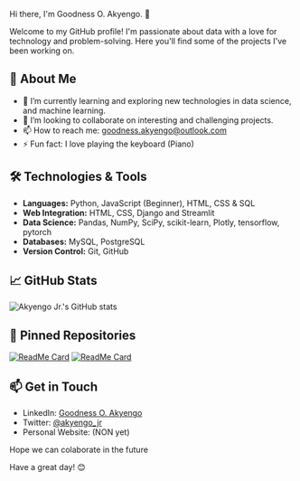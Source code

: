 Hi there, I'm Goodness O. Akyengo. 👋

Welcome to my GitHub profile! I'm passionate about data with a love for technology and problem-solving. Here you'll find some of the projects I've been working on.

## 🚀 About Me

- 🌱 I’m currently learning and exploring new technologies in data science, and machine learning.
- 👯 I’m looking to collaborate on interesting and challenging projects.
- 📫 How to reach me: [goodness.akyengo@outlook.com](mailto:goodness.akyengo1@gmail.com)
- ⚡ Fun fact: I love playing the keyboard (Piano)

## 🛠️ Technologies & Tools

- **Languages:** Python, JavaScript (Beginner), HTML, CSS & SQL
- **Web Integration:** HTML, CSS, Django and Streamlit 
- **Data Science:** Pandas, NumPy, SciPy, scikit-learn, Plotly, tensorflow, pytorch
- **Databases:** MySQL, PostgreSQL
- **Version Control:** Git, GitHub

##  📈 GitHub Stats

![Akyengo Jr.'s GitHub stats](https://github-readme-stats.vercel.app/api?username=akyengo-Jr&show_icons=true&theme=radical)

## 📌 Pinned Repositories

[![ReadMe Card](https://github-readme-stats.vercel.app/api/pin/?username=akyengo-Jr&repo=analysis-dashboard&theme=radical)](https://github.com/akyengo-Jr/analysis-dashboard)
[![ReadMe Card](https://github-readme-stats.vercel.app/api/pin/?username=akyengo-Jr&repo=SQL_learning_projects&theme=radical)](https://github.com/akyengo-Jr/SQL_learning_projects)

## 📫 Get in Touch

- LinkedIn: [Goodness O. Akyengo](https://www.linkedin.com/in/goodness-akyengo/)
- Twitter: [@akyengo_jr](https://x.com/akyengo_jr)
- Personal Website: (NON yet)


Hope we can colaborate in the future

Have a great day! 😊
